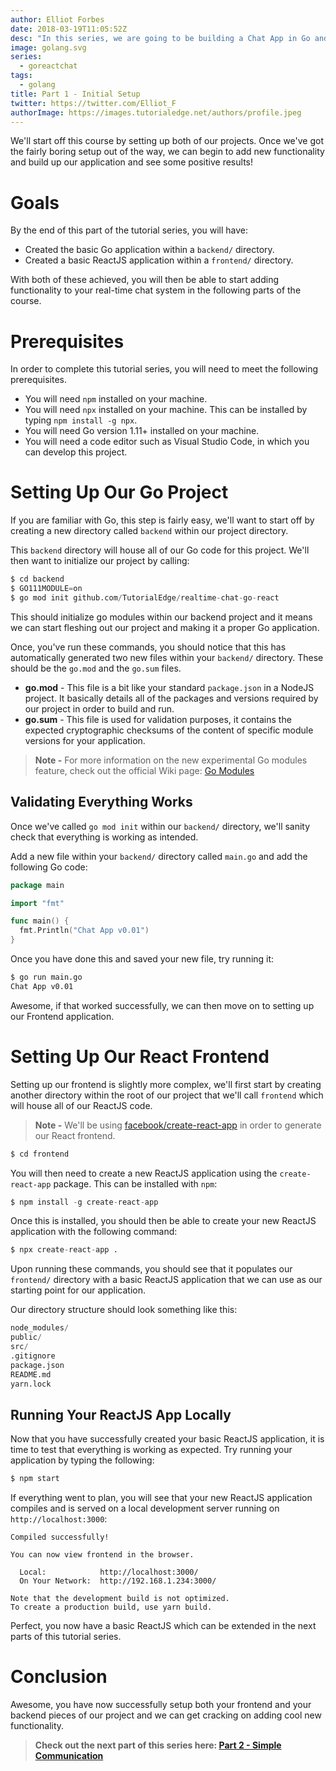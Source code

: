 ```yaml
---
author: Elliot Forbes
date: 2018-03-19T11:05:52Z
desc: "In this series, we are going to be building a Chat App in Go and ReactJS"
image: golang.svg
series:
  - goreactchat
tags:
  - golang
title: Part 1 - Initial Setup
twitter: https://twitter.com/Elliot_F
authorImage: https://images.tutorialedge.net/authors/profile.jpeg
---
```


We'll start off this course by setting up both of our projects. Once we've got
the fairly boring setup out of the way, we can begin to add new functionality
and build up our application and see some positive results!

# Goals

By the end of this part of the tutorial series, you will have:

* Created the basic Go application within a `backend/` directory.
* Created a basic ReactJS application within a `frontend/` directory.

With both of these achieved, you will then be able to start adding functionality
to your real-time chat system in the following parts of the course. 

# Prerequisites

In order to complete this tutorial series, you will need to meet the following 
prerequisites.

* You will need `npm` installed on your machine. 
* You will need `npx` installed on your machine. This can be installed by typing
`npm install -g npx`. 
* You will need Go version 1.11+ installed on your machine.
* You will need a code editor such as Visual Studio Code, in which you can 
develop this project.

# Setting Up Our Go Project

If you are familiar with Go, this step is fairly easy, we'll want to start off
by creating a new directory called `backend` within our project directory.

This `backend` directory will house all of our Go code for this project. We'll
then want to initialize our project by calling:

```s
$ cd backend
$ GO111MODULE=on
$ go mod init github.com/TutorialEdge/realtime-chat-go-react
```

This should initialize go modules within our backend project and it means we can
start fleshing out our project and making it a proper Go application.

Once, you've run these commands, you should notice that this has automatically
generated two new files within your `backend/` directory. These should be the
`go.mod` and the `go.sum` files.

- **go.mod** - This file is a bit like your standard `package.json` in a NodeJS
  project. It basically details all of the packages and versions required by our
  project in order to build and run.
- **go.sum** - This file is used for validation purposes, it contains the
  expected cryptographic checksums of the content of specific module versions
  for your application.

> **Note -** For more information on the new experimental Go modules feature,
> check out the official Wiki page:
> [Go Modules](https://github.com/golang/go/wiki/Modules)

## Validating Everything Works

Once we've called `go mod init` within our `backend/` directory, we'll sanity
check that everything is working as intended.

Add a new file within your `backend/` directory called `main.go` and add the
following Go code:

```go
package main

import "fmt"

func main() {
  fmt.Println("Chat App v0.01")
}
```

Once you have done this and saved your new file, try running it:

```s
$ go run main.go
Chat App v0.01
```

Awesome, if that worked successfully, we can then move on to setting up our
Frontend application.

# Setting Up Our React Frontend

Setting up our frontend is slightly more complex, we'll first start by creating
another directory within the root of our project that we'll call `frontend`
which will house all of our ReactJS code.

> **Note -** We'll be using
> [facebook/create-react-app](https://github.com/facebook/create-react-app) in
> order to generate our React frontend.

```s
$ cd frontend
```

You will then need to create a new ReactJS application using the `create-react-app`
package. This can be installed with `npm`:

```s
$ npm install -g create-react-app
```

Once this is installed, you should then be able to create your new ReactJS application
with the following command:

```s
$ npx create-react-app .
```

Upon running these commands, you should see that it populates our `frontend/`
directory with a basic ReactJS application that we can use as our starting point
for our application.

Our directory structure should look something like this:

```s
node_modules/
public/
src/
.gitignore
package.json
README.md
yarn.lock
```

## Running Your ReactJS App Locally

Now that you have successfully created your basic ReactJS application, it is time
to test that everything is working as expected. Try running your application by
typing the following:

```s
$ npm start
```

If everything went to plan, you will see that your new ReactJS application compiles
and is served on a local development server running on `http://localhost:3000`:

```output
Compiled successfully!

You can now view frontend in the browser.

  Local:            http://localhost:3000/
  On Your Network:  http://192.168.1.234:3000/

Note that the development build is not optimized.
To create a production build, use yarn build.
```

Perfect, you now have a basic ReactJS which can be extended in the next parts of this
tutorial series.

# Conclusion

Awesome, you have now successfully setup both your frontend and your backend pieces of
our project and we can get cracking on adding cool new functionality. 

> **Check out the next part of this series here:
[Part 2 - Simple Communication](/projects/chat-system-in-go-and-react/part-2-simple-communication/)**
